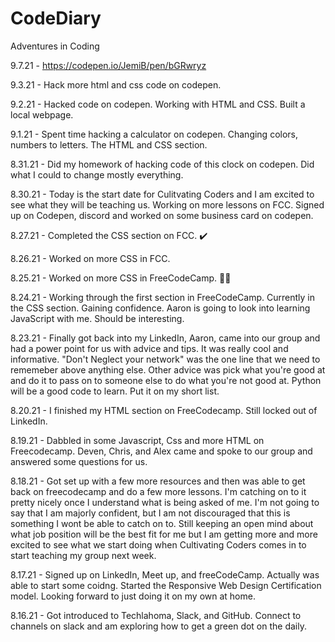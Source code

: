  # CodeDiary
Adventures in Coding 

9.7.21 - https://codepen.io/JemiB/pen/bGRwryz

9.3.21 - Hack more html and css code on codepen. 

9.2.21 - Hacked code on codepen. Working with HTML and CSS. Built a local webpage. 

9.1.21 - Spent time hacking a calculator on codepen. Changing colors, numbers to letters. The HTML and CSS section. 

8.31.21 - Did my homework of hacking code of this clock on codepen. Did what I could to change mostly everything. 

8.30.21 - Today is the start date for Culitvating Coders and I am excited to see what they will be teaching us. Working on more lessons on FCC. Signed up on Codepen, discord and worked on some business card on codepen. 

8.27.21 - Completed the CSS section on FCC. :heavy_check_mark:

8.26.21 - Worked on more CSS in FCC. 

8.25.21 - Worked on more CSS in FreeCodeCamp. :woman_technologist:

8.24.21 - Working through the first section in FreeCodeCamp. Currently in the CSS section. Gaining confidence. Aaron is going to look into learning JavaScript with me. Should be interesting. 

8.23.21 - Finally got back into my LinkedIn, Aaron, came into our group and had a power point for us with advice and tips. It was really cool and informative. "Don't Neglect your network" was the one line that we need to rememeber above anything else. Other advice was pick what you're good at and do it to pass on to someone else to do what you're not good at. Python will be a good code to learn. Put it on my short list. 

8.20.21 - I finished my HTML section on FreeCodecamp. Still locked out of LinkedIn. 

8.19.21 - Dabbled in some Javascript, Css and more HTML on Freecodecamp. Deven, Chris, and Alex came and spoke to our group and answered some questions for us. 

8.18.21 - Got set up with a few more resources and then was able to get back on freecodecamp and do a few more lessons. I'm catching on to it pretty nicely once I understand what is being asked of me. I'm not going to say that I am majorly confident, but I am not discouraged that this is something I wont be able to catch on to. Still keeping an open mind about what job position will be the best fit for me but I am getting more and more excited to see what we start doing when Cultivating Coders comes in to start teaching my group next week. 

8.17.21 - Signed up on LinkedIn, Meet up, and freeCodeCamp. Actually was able to start some coidng. Started the Responsive Web Design Certification model. Looking forward to just doing it on my own at home. 

8.16.21 - Got introduced to Techlahoma, Slack, and GitHub. Connect to channels on slack and am exploring how to get a green dot on the daily. 

